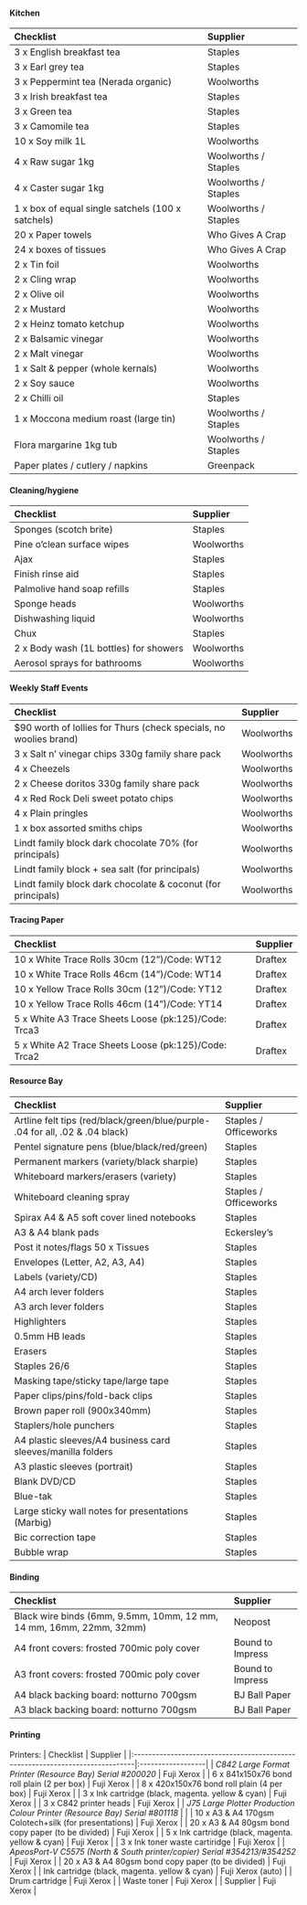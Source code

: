 #### Kitchen

| Checklist                                         | Supplier   |
|:--------------------------------------------------|:---------------------|
| 3 x English breakfast tea                         | Staples              |
| 3 x Earl grey tea                                 | Staples              |
| 3 x Peppermint tea (Nerada organic)               | Woolworths           |
| 3 x Irish breakfast tea                           | Staples              |
| 3 x Green tea                                     | Staples              |
| 3 x Camomile tea                                  | Staples              |
| 10 x Soy milk 1L                                  | Woolworths           |
| 4 x Raw sugar 1kg                                 | Woolworths / Staples |
| 4 x Caster sugar 1kg                              | Woolworths / Staples |
| 1 x box of equal single satchels (100 x satchels) | Woolworths / Staples |
| 20 x Paper towels                                 | Who Gives A Crap     |
| 24 x boxes of tissues                             | Who Gives A Crap     |
| 2 x Tin foil                                      | Woolworths           |
| 2 x Cling wrap                                    | Woolworths           |
| 2 x Olive oil                                     | Woolworths           |
| 2 x Mustard                                       | Woolworths           |
| 2 x Heinz tomato ketchup                          | Woolworths           |
| 2 x Balsamic vinegar                              | Woolworths           |
| 2 x Malt vinegar                                  | Woolworths           |
| 1 x Salt &amp; pepper (whole kernals)             | Woolworths           |
| 2 x Soy sauce                                     | Woolworths           |
| 2 x Chilli oil                                    | Staples              |
| 1 x Moccona medium roast (large tin)              | Woolworths / Staples |
| Flora margarine 1kg tub                           | Woolworths / Staples |
| Paper plates / cutlery / napkins                  | Greenpack            |

#### Cleaning/hygiene

| Checklist                              | Supplier   |
|:---------------------------------------|:-----------|
| Sponges (scotch brite)                 | Staples    |
| Pine o’clean surface wipes             | Woolworths |
| Ajax                                   | Staples    |
| Finish rinse aid                       | Staples    |
| Palmolive hand soap refills            | Staples    |
| Sponge heads                           | Woolworths |
| Dishwashing liquid                     | Woolworths |
| Chux                                   | Staples    |
| 2 x Body wash (1L bottles) for showers | Woolworths |
| Aerosol sprays for bathrooms           | Woolworths |

#### Weekly Staff Events

| Checklist                                                         | Supplier   |
|:------------------------------------------------------------------|:-----------|
| $90 worth of lollies for Thurs (check specials, no woolies brand) | Woolworths |
| 3 x Salt n’ vinegar chips 330g family share pack                  | Woolworths |
| 4 x Cheezels                                                      | Woolworths |
| 2 x Cheese doritos 330g family share pack                         | Woolworths |
| 4 x Red Rock Deli sweet potato chips                              | Woolworths |
| 4 x Plain pringles                                                | Woolworths |
| 1 x box assorted smiths chips                                     | Woolworths |
| Lindt family block dark chocolate 70% (for principals)            | Woolworths |
| Lindt family block + sea salt (for principals)                    | Woolworths |
| Lindt family block dark chocolate &amp; coconut (for principals)  | Woolworths |

#### Tracing Paper

| Checklist                                            | Supplier |
|:-----------------------------------------------------|:---------|
| 10 x White Trace Rolls 30cm (12”)/Code: WT12         | Draftex  |
| 10 x White Trace Rolls 46cm (14”)/Code: WT14         | Draftex  |
| 10 x Yellow Trace Rolls 30cm (12”)/Code: YT12        | Draftex  |
| 10 x Yellow Trace Rolls 46cm (14”)/Code: YT14        | Draftex  |
| 5 x White A3 Trace Sheets Loose (pk:125)/Code: Trca3 | Draftex  |
| 5 x White A2 Trace Sheets Loose (pk:125)/Code: Trca2 | Draftex  |

#### Resource Bay

| Checklist                                                                         | Supplier              |
|:----------------------------------------------------------------------------------|:----------------------|
| Artline felt tips (red/black/green/blue/purple- .04 for all, .02 &amp; .04 black) | Staples / Officeworks |
| Pentel signature pens (blue/black/red/green)                                      | Staples               |
| Permanent markers (variety/black sharpie)                                         | Staples               |
| Whiteboard markers/erasers (variety)                                              | Staples               |
| Whiteboard cleaning spray                                                         | Staples / Officeworks |
| Spirax A4 &amp; A5 soft cover lined notebooks                                     | Staples               |
| A3 &amp; A4 blank pads                                                            | Eckersley’s           |
| Post it notes/flags 50 x Tissues                                                  | Staples               |
| Envelopes (Letter, A2, A3, A4)                                                    | Staples               |
| Labels (variety/CD)                                                               | Staples               |
| A4 arch lever folders                                                             | Staples               |
| A3 arch lever folders                                                             | Staples               |
| Highlighters                                                                      | Staples               |
| 0.5mm HB leads                                                                    | Staples               |
| Erasers                                                                           | Staples               |
| Staples 26/6                                                                      | Staples               |
| Masking tape/sticky tape/large tape                                               | Staples               |
| Paper clips/pins/fold-back clips                                                  | Staples               |
| Brown paper roll (900x340mm)                                                      | Staples               |
| Staplers/hole punchers                                                            | Staples               |
| A4 plastic sleeves/A4 business card sleeves/manilla folders                       | Staples               |
| A3 plastic sleeves (portrait)                                                     | Staples               |
| Blank DVD/CD                                                                      | Staples               |
| Blue-tak                                                                          | Staples               |
| Large sticky wall notes for presentations (Marbig)                                | Staples               |
| Bic correction tape                                                               | Staples               |
| Bubble wrap                                                                       | Staples               |

#### Binding

| Checklist                                                           | Supplier         |
|:--------------------------------------------------------------------|:-----------------|
| Black wire binds (6mm, 9.5mm, 10mm, 12 mm, 14 mm, 16mm, 22mm, 32mm) | Neopost          |
| A4 front covers: frosted 700mic poly cover                          | Bound to Impress |
| A3 front covers: frosted 700mic poly cover                          | Bound to Impress |
| A4 black backing board: notturno 700gsm                             | BJ Ball Paper    |
| A3 black backing board: notturno 700gsm                             | BJ Ball Paper    |

#### Printing

Printers:
| Checklist                                                                     | Supplier          |
|:------------------------------------------------------------------------------|:------------------|
| *C842 Large Format Printer (Resource Bay) Serial #200020*                     | Fuji Xerox        |
| 6 x 841x150x76 bond roll plain (2 per box)                                    | Fuji Xerox        |
| 8 x 420x150x76 bond roll plain (4 per box)                                    | Fuji Xerox        |
| 3 x Ink cartridge (black, magenta. yellow &amp; cyan)                         | Fuji Xerox        |
| 3 x C842 printer heads                                                        | Fuji Xerox        |
| *J75 Large Plotter Production Colour Printer (Resource Bay) Serial #801118*   |                   |
| 10 x A3 &amp; A4 170gsm Colotech+silk (for presentations)                     | Fuji Xerox        |
| 20 x A3 &amp; A4 80gsm bond copy paper (to be divided)                        | Fuji Xerox        |
| 5 x Ink cartridge (black, magenta. yellow &amp; cyan)                         | Fuji Xerox        |
| 3 x Ink toner waste cartiridge                                                | Fuji Xerox        |
| *ApeosPort-V C5575 (North &amp; South printer/copier) Serial #354213/#354252* | Fuji Xerox        |
| 20 x A3 &amp; A4 80gsm bond copy paper (to be divided)                        | Fuji Xerox        |
| Ink cartridge (black, magenta. yellow &amp; cyan)                             | Fuji Xerox (auto) |
| Drum cartridge                                                                | Fuji Xerox        |
| Waste toner                                                                   | Fuji Xerox        |
| Supplier                                                                      | Fuji Xerox        |
